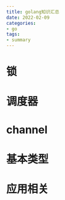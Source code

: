 ```yaml
---
title: golang知识汇总
date: 2022-02-09
categories: 
- go
tags:
- summary
---
```




# 锁

# 调度器

# channel

# 基本类型

# 应用相关

